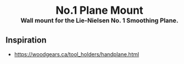 <!-- 2024-04-22 -->

<h1 align="center">
  No.1 Plane Mount
  <br>
  <sup><sub><sup>Wall mount for the Lie-Nielsen No. 1 Smoothing Plane.<sup></sub>
</h1>

## Inspiration

- https://woodgears.ca/tool_holders/handplane.html
